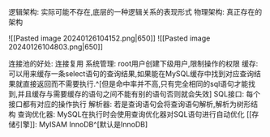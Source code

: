 逻辑架构: 实际可能不存在,底层的一种逻辑关系的表现形式
物理架构: 真正存在的架构

![[Pasted image 20240126104152.png|650]]
![[Pasted image 20240126104803.png|650]]

连接池的好处: 连接复用
系统管理: root用户创建下级用户,限制操作的权限
缓存: 可以用来缓存一条select语句的查询结果,如果能在MySQL缓存中找到对应查询结果就直接返回而不需要执行.^[但是命中率并不高,只有完全相同的sql语句才能找到,并且缓存与需要缓存的语句之间不能有别的语句否则就会失效]
SQL接口: 每个接口都有对应的操作执行
解析器: 若是查询语句会将查询语句解析,解析为树形结构
查询优化器: MySQL在执行时会使用查询优化器对SQL语句进行自动优化
[[存储引擎]]: MyISAM InnoDB^[默认是InnoDB]